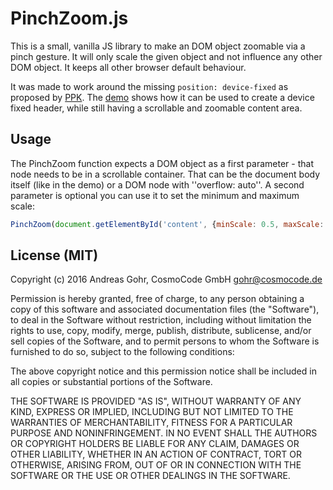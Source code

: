 # PinchZoom.js

This is a small, vanilla JS library to make an DOM object zoomable via a pinch gesture. It will only scale the given
object and not influence any other DOM object. It keeps all other browser default behaviour.

It was made to work around the missing ``position: device-fixed`` as proposed by
[PPK](http://www.quirksmode.org/blog/archives/2010/12/the_fifth_posit.html). The 
[demo](http://cosmocode.github.io/pinchzoom) shows how it can be used to
create a device fixed header, while still having a scrollable and zoomable content area.

## Usage

The PinchZoom function expects a DOM object as a first parameter - that node needs to be in a scrollable container. That
can be the document body itself (like in the demo) or a DOM node with ''overflow: auto''. A second parameter is optional
you can use it to set the minimum and maximum scale:

```javascript
PinchZoom(document.getElementById('content', {minScale: 0.5, maxScale: 3}); 
```

## License (MIT)

Copyright (c) 2016 Andreas Gohr, CosmoCode GmbH <gohr@cosmocode.de>


Permission is hereby granted, free of charge, to any person obtaining a copy of this software and associated
documentation files (the "Software"), to deal in the Software without restriction, including without limitation
the rights to use, copy, modify, merge, publish, distribute, sublicense, and/or sell copies of the Software, and
to permit persons to whom the Software is furnished to do so, subject to the following conditions:

The above copyright notice and this permission notice shall be included in all copies or substantial portions
of the Software.

THE SOFTWARE IS PROVIDED "AS IS", WITHOUT WARRANTY OF ANY KIND, EXPRESS OR IMPLIED, INCLUDING BUT NOT LIMITED TO
THE WARRANTIES OF MERCHANTABILITY, FITNESS FOR A PARTICULAR PURPOSE AND NONINFRINGEMENT. IN NO EVENT SHALL THE
AUTHORS OR COPYRIGHT HOLDERS BE LIABLE FOR ANY CLAIM, DAMAGES OR OTHER LIABILITY, WHETHER IN AN ACTION OF CONTRACT,
TORT OR OTHERWISE, ARISING FROM, OUT OF OR IN CONNECTION WITH THE SOFTWARE OR THE USE OR OTHER DEALINGS IN THE SOFTWARE.